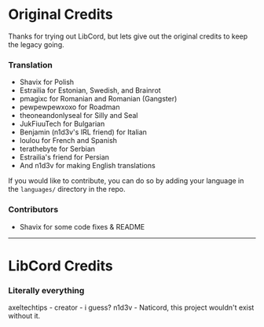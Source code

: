 # Original Credits

Thanks for trying out LibCord, but lets give out the original credits to keep the legacy going.

### Translation
- Shavix for Polish
- Estrailia for Estonian, Swedish, and Brainrot
- pmagixc for Romanian and Romanian (Gangster)
- pewpewpewxoxo for Roadman
- theoneandonlyseal for Silly and Seal
- JukFiuuTech for Bulgarian
- Benjamin (n1d3v's IRL friend) for Italian
- loulou for French and Spanish
- terathebyte for Serbian
- Estrailia's friend for Persian
- And n1d3v for making English translations

If you would like to contribute, you can do so by adding your language in the `languages/` directory in the repo.

### Contributors
- Shavix for some code fixes & README

---

# LibCord Credits

### Literally everything
axeltechtips - creator - i guess?
n1d3v - Naticord, this project wouldn't exist without it.

